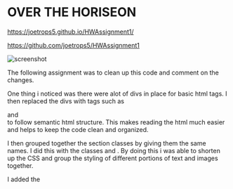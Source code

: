 # OVER THE HORISEON

https://joetrops5.github.io/HWAssignment1/

https://github.com/joetrops5/HWAssignment1

![screenshot](DeployedScreenshot.png)

The following assignment was to clean up this code and comment
on the changes. 

One thing i noticed was there were alot of divs in place for basic html 
tags. I then replaced the divs with tags such as <main> <aside> <section>
<nav> and <footer> to follow semantic html structure. This makes reading 
the html much easier and helps to keep the code clean and organized.

I then grouped together the section classes by giving them the same 
names. I did this with the classes <aside-content> and <main-content>. 
By doing this i was able to shorten up the CSS and group the styling 
of different portions of text and images together.

I added the <title> to horiseon as well as alt attributes to the images.
The alt attributes work as placeholders incase the images are not working;
they are used to describe the image on the page. 

This Webpage is now fully responsive when the page shrinks and no text 
overlaps due to the addition of the media query. 

 

  
 







